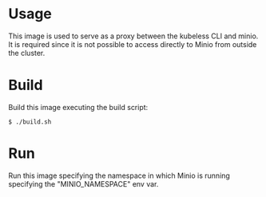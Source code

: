 # Usage

This image is used to serve as a proxy between the kubeless CLI and minio. It is required since it is not possible to access directly to Minio from outside the cluster.

# Build

Build this image executing the build script:
```
$ ./build.sh
```

# Run
Run this image specifying the namespace in which Minio is running specifying the "MINIO_NAMESPACE" env var.
